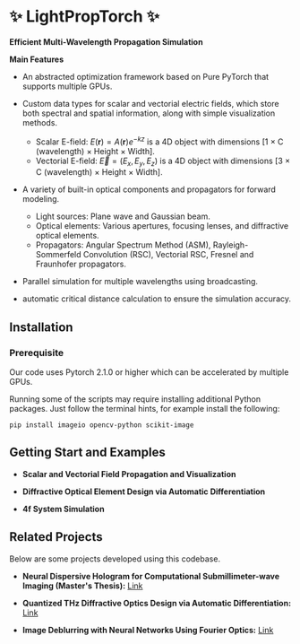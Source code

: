 # ✨ LightPropTorch ✨

**Efficient Multi-Wavelength Propagation Simulation**

**Main Features**

- An abstracted optimization framework based on Pure PyTorch that supports multiple GPUs.

- Custom data types for scalar and vectorial electric fields, which store both spectral and spatial information, along with simple visualization methods.
    - Scalar E-field: $E(\mathbf{r}) = A(\mathbf{r})e^{-kz}$ is a 4D object with dimensions [1 × C (wavelength) × Height × Width].
    - Vectorial E-field: $\vec{E} = (E_x, E_y, E_z)$ is a 4D object with dimensions [3 × C (wavelength) × Height × Width].

- A variety of built-in optical components and propagators for forward modeling.
    - Light sources: Plane wave and Gaussian beam.
    - Optical elements: Various apertures, focusing lenses, and diffractive optical elements.
    - Propagators: Angular Spectrum Method (ASM), Rayleigh-Sommerfeld Convolution (RSC), Vectorial RSC, Fresnel and Fraunhofer propagators.

- Parallel simulation for multiple wavelengths using broadcasting.

- automatic critical distance calculation to ensure the simulation accuracy.
    
## Installation

### Prerequisite
Our code uses Pytorch 2.1.0 or higher which can be accelerated by multiple GPUs.

Running some of the scripts may require installing additional Python packages. Just follow the terminal hints, for example install the following:

```shell
pip install imageio opencv-python scikit-image
```

## Getting Start and Examples



- **Scalar and Vectorial Field Propagation and Visualization**

- **Diffractive Optical Element Design via Automatic Differentiation**

- **4f System Simulation**



## Related Projects

Below are some projects developed using this codebase.

- **Neural Dispersive Hologram for Computational Submillimeter-wave Imaging (Master's Thesis):** [Link](https://version.aalto.fi/gitlab/shaos3/NeuralDispersiveHologram)

- **Quantized THz Diffractive Optics Design via Automatic Differentiation:** [Link](https://version.aalto.fi/gitlab/shaos3/ad-thz-diffractiveoptics)

- **Image Deblurring with Neural Networks Using Fourier Optics:** [Link](https://github.com/sihan-shao/DeblurNN/tree/master)